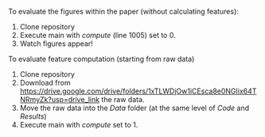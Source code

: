 To evaluate the figures within the paper (without calculating features):
1. Clone repository
2. Execute main with _compute_ (line 1005) set to 0.
3. Watch figures appear!

To evaluate feature computation (starting from raw data)
1. Clone repository
2. Download from https://drive.google.com/drive/folders/1xTLWDjOw1iCEsca8e0NGIix64TNRmyZk?usp=drive_link the raw data.
3. Move the raw data into the _Data_ folder (at the same level of _Code_ and _Results_)
4. Execute main with _compute_ set to 1.
